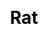 ---
title: Rat
layout: zodiac/single
description: Zodiac information - Rat.
js: ["js/luck/constellation/single.js"]
css: ["css/luck/constellation/single.css"]
---